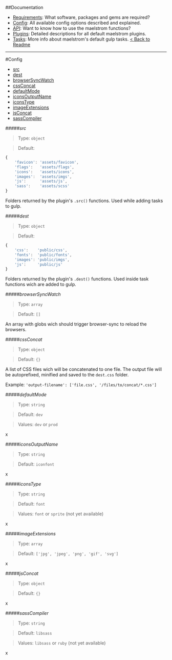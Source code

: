 ##Documentation
- [Requirements][docs-requirements]: What software, packages and gems are required?
- [Config][docs-config]: All available config options described and explained.
- [API][docs-api]: Want to know how to use the maelstrom functions?
- [Plugins][docs-plugins]: Detailed descriptions for all default maelstrom plugins.
- [Tasks][docs-tasks]: More info about maelstrom's default gulp tasks.
[< Back to Readme](../)

--------------------------------------------------------------------------------


#Config
- [src][config-src]
- [dest][config-dest]
- [browserSyncWatch][config-browserSyncWatch]
- [cssConcat][config-cssConcat]
- [defaultMode][config-defaultMode]
- [iconsOutputName][config-iconsOutputName]
- [iconsType][config-iconsType]
- [imageExtensions][config-imageExtensions]
- [jsConcat][config-jsConcat]
- [sassCompiler][config-sassCompiler]


#####_src_
> Type: `object`

> Default:
```js
{
    'favicon': 'assets/favicon',
    'flags':   'assets/flags',
    'icons':   'assets/icons',
    'images':  'assets/imgs',
    'js':      'assets/js',
    'sass':    'assets/scss'
}
```
Folders returned by the plugin's `.src()` functions. Used while adding tasks to gulp.


#####_dest_
> Type: `object`

> Default:
```js
{
    'css':    'public/css',
    'fonts':  'public/fonts',
    'images': 'public/imgs',
    'js':     'public/js'
}
```
Folders returned by the plugin's `.dest()` functions. Used inside task functions wich are added to gulp.


#####_browserSyncWatch_
> Type: `array`

> Default: `[]`

An array with globs wich should trigger browser-sync to reload the browsers.


#####_cssConcat_
> Type: `object`

> Default: `{}`

A list of CSS files wich will be concatenated to one file. The output file will be autoprefixed, minified and saved to the `dest.css` folder.

Example: `'output-filename': ['file.css', '/files/to/concat/*.css']`


#####_defaultMode_
> Type: `string`

> Default: `dev`

> Values: `dev` or `prod`

x


#####_iconsOutputName_
> Type: `string`

> Default: `iconfont`

x


#####_iconsType_
> Type: `string`

> Default: `font`

> Values: `font` or `sprite` (not yet available)

x


#####_imageExtensions_
> Type: `array`

> Default: `['jpg', 'jpeg', 'png', 'gif', 'svg']`

x


#####_jsConcat_
> Type: `object`

> Default: `{}`

x


#####_sassCompiler_
> Type: `string`

> Default: `libsass`

> Values: `libsass` or `ruby` (not yet available)

x


[config-src]: #src
[config-dest]: #dest
[config-browserSyncWatch]: #browsersyncwatch
[config-cssConcat]: #cssconcat
[config-defaultMode]: #defaultmode
[config-iconsOutputName]: #iconsoutputname
[config-iconsType]: #iconstype
[config-imageExtensions]: #imageextensions
[config-jsConcat]: #jsconcat
[config-sassCompiler]: #sasscompiler

[docs-requirements]: requirements.md
[docs-config]: config.md
[docs-api]: api.md
[docs-plugins]: plugins.md
[docs-tasks]: tasks.md
